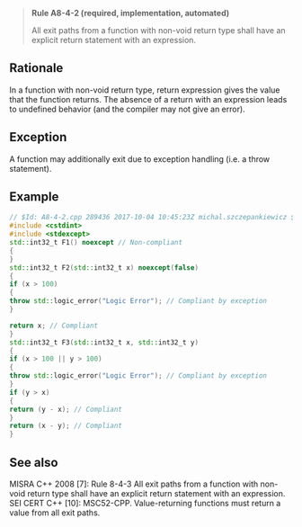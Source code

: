 > **Rule A8-4-2 (required, implementation, automated)**
>
> All exit paths from a function with non-void return type shall have an
> explicit return statement with an expression.

## Rationale

In a function with non-void return type, return expression gives the value that the
function returns. The absence of a return with an expression leads to undefined
behavior (and the compiler may not give an error).

## Exception

A function may additionally exit due to exception handling (i.e. a throw statement).

## Example

```cpp
// $Id: A8-4-2.cpp 289436 2017-10-04 10:45:23Z michal.szczepankiewicz $
#include <cstdint>
#include <stdexcept>
std::int32_t F1() noexcept // Non-compliant
{
}
std::int32_t F2(std::int32_t x) noexcept(false)
{
if (x > 100)
{
throw std::logic_error("Logic Error"); // Compliant by exception
}

return x; // Compliant
}
std::int32_t F3(std::int32_t x, std::int32_t y)
{
if (x > 100 || y > 100)
{
throw std::logic_error("Logic Error"); // Compliant by exception
}
if (y > x)
{
return (y - x); // Compliant
}
return (x - y); // Compliant
}

```

## See also

MISRA C++ 2008 [7]: Rule 8-4-3 All exit paths from a function with non-void
return type shall have an explicit return statement with an expression.
SEI CERT C++ [10]: MSC52-CPP. Value-returning functions must return a
value from all exit paths.
